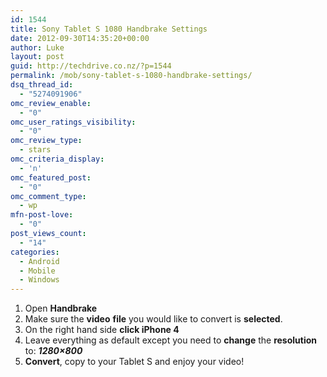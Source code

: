 ```yaml
---
id: 1544
title: Sony Tablet S 1080 Handbrake Settings
date: 2012-09-30T14:35:20+00:00
author: Luke
layout: post
guid: http://techdrive.co.nz/?p=1544
permalink: /mob/sony-tablet-s-1080-handbrake-settings/
dsq_thread_id:
  - "5274091906"
omc_review_enable:
  - "0"
omc_user_ratings_visibility:
  - "0"
omc_review_type:
  - stars
omc_criteria_display:
  - 'n'
omc_featured_post:
  - "0"
omc_comment_type:
  - wp
mfn-post-love:
  - "0"
post_views_count:
  - "14"
categories:
  - Android
  - Mobile
  - Windows
---
```

<ol start="1">
  <li>
    Open <strong>Handbrake</strong>
  </li>
  <li>
    Make sure the <strong>video</strong> <strong>file</strong> you would like to convert is <strong>selected</strong>.
  </li>
  <li>
    On the right hand side <strong>click iPhone 4</strong>
  </li>
  <li>
    Leave everything as default except you need to <strong>change</strong> the <strong>resolution</strong> to: <strong><em>1280&#215;800</em></strong>
  </li>
  <li>
    <strong>Convert</strong>, copy to your Tablet S and enjoy your video!
  </li>
</ol>